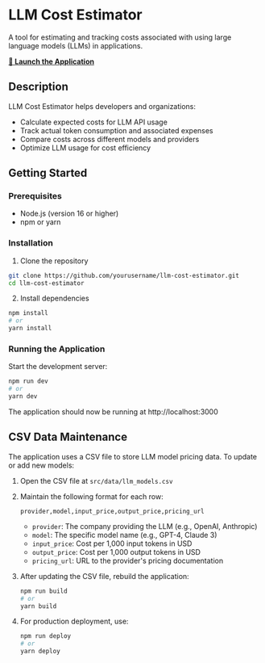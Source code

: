 # LLM Cost Estimator

A tool for estimating and tracking costs associated with using large language models (LLMs) in applications.

**[🚀 Launch the Application](https://kaibadash.github.io/llm-cost-estimator/llm-cost-estimator/)**

## Description

LLM Cost Estimator helps developers and organizations:

- Calculate expected costs for LLM API usage
- Track actual token consumption and associated expenses
- Compare costs across different models and providers
- Optimize LLM usage for cost efficiency

## Getting Started

### Prerequisites

- Node.js (version 16 or higher)
- npm or yarn

### Installation

1. Clone the repository

```bash
git clone https://github.com/yourusername/llm-cost-estimator.git
cd llm-cost-estimator
```

2. Install dependencies

```bash
npm install
# or
yarn install
```

### Running the Application

Start the development server:

```bash
npm run dev
# or
yarn dev
```

The application should now be running at http://localhost:3000

## CSV Data Maintenance

The application uses a CSV file to store LLM model pricing data. To update or add new models:

1. Open the CSV file at `src/data/llm_models.csv`
2. Maintain the following format for each row:

   ```
   provider,model,input_price,output_price,pricing_url
   ```

   - `provider`: The company providing the LLM (e.g., OpenAI, Anthropic)
   - `model`: The specific model name (e.g., GPT-4, Claude 3)
   - `input_price`: Cost per 1,000 input tokens in USD
   - `output_price`: Cost per 1,000 output tokens in USD
   - `pricing_url`: URL to the provider's pricing documentation

3. After updating the CSV file, rebuild the application:

   ```bash
   npm run build
   # or
   yarn build
   ```

4. For production deployment, use:
   ```bash
   npm run deploy
   # or
   yarn deploy
   ```
